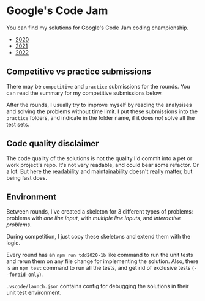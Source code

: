 # Google's Code Jam

You can find my solutions for Google's Code Jam coding championship.

- [2020](2020)
- [2021](2021)
- [2022](2022)

## Competitive vs practice submissions

There may be `competitive` and `practice` submissions for the rounds. You can read the summary for my competitive submissions below.

After the rounds, I usually try to improve myself by reading the analysises and solving the problems without time limit. I put these submissions into the `practice` folders, and indicate in the folder name, if it does _not_ solve all the test sets.

## Code quality disclaimer

The code quality of the solutions is not the quality I'd commit into a pet or work project's repo. It's not very readable, and could bear some refactor. Or a lot. But here the readability and maintainability doesn't really matter, but being fast does.

## Environment

Between rounds, I've created a skeleton for 3 different types of problems: problems with _one line input_, with _multiple line inputs_, and _interactive problems_.

During competition, I just copy these skeletons and extend them with the logic.

Every round has an `npm run tdd2020-1b` like command to run the unit tests and rerun them on any file change for implementing the solution. Also, there is an `npm test` command to run all the tests, and get rid of exclusive tests (`--forbid-only`).

`.vscode/launch.json` contains config for debugging the solutions in their unit test environment.
